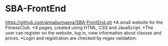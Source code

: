 # SBA-FrontEnd
https://github.com/annaburnaeva/SBA-FrontEnd.git
*A small website for the FitnessClub.
*4 pages, created using HTML, CSS and JavaScript.
*The user can register on the website, log in, view information about classes and prices.
*Login and registration are checked by regex validation.
